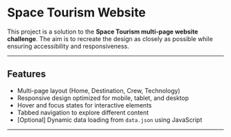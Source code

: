 # Space Tourism Website

This project is a solution to the **Space Tourism multi-page website challenge**. The aim is to recreate the design as closely as possible while ensuring accessibility and responsiveness.

---

## Features
- Multi-page layout (Home, Destination, Crew, Technology)
- Responsive design optimized for mobile, tablet, and desktop
- Hover and focus states for interactive elements
- Tabbed navigation to explore different content
- [Optional] Dynamic data loading from `data.json` using JavaScript

---